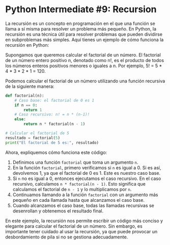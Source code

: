 # Python Intermediate #9: Recursion

La recursión es un concepto en programación en el que una función se llama a sí misma para resolver un problema más pequeño. En Python, la recursión es una técnica útil para resolver problemas que pueden dividirse en subproblemas más simples. Aquí tienes un ejemplo de cómo funciona la recursión en Python:

Supongamos que queremos calcular el factorial de un número. El factorial de un número entero positivo n, denotado como n!, es el producto de todos los números enteros positivos menores o iguales a n. Por ejemplo, 5! = 5 * 4 * 3 * 2 * 1 = 120.

Podemos calcular el factorial de un número utilizando una función recursiva de la siguiente manera:

```python
def factorial(n):
    # Caso base: el factorial de 0 es 1
    if n == 0:
        return 1
    # Caso recursivo: n! = n * (n-1)!
    else:
        return n * factorial(n - 1)

# Calcular el factorial de 5
resultado = factorial(5)
print("El factorial de 5 es:", resultado)
```

Ahora, expliquemos cómo funciona este código:

1. Definimos una función `factorial` que toma un argumento `n`.
2. En la función `factorial`, primero verificamos si `n` es igual a 0. Si es así, devolvemos 1, ya que el factorial de 0 es 1. Este es nuestro caso base.
3. Si `n` no es igual a 0, entonces ejecutamos el caso recursivo. En el caso recursivo, calculamos `n * factorial(n - 1)`. Esto significa que calculamos el factorial de `n - 1` y lo multiplicamos por `n`.
4. Continuamos llamando a la función `factorial` con un argumento más pequeño en cada llamada hasta que alcanzamos el caso base.
5. Cuando alcanzamos el caso base, todas las llamadas recursivas se desenrollan y obtenemos el resultado final.

En este ejemplo, la recursión nos permite escribir un código más conciso y elegante para calcular el factorial de un número. Sin embargo, es importante tener cuidado al usar la recursión, ya que puede provocar un desbordamiento de pila si no se gestiona adecuadamente.